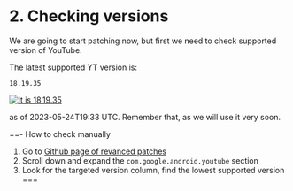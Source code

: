 # 2. Checking versions

We are going to start patching now, but first we need to check supported version of YouTube.

The latest supported YT version is:

```
18.19.35
```

[![It is 18.19.35](https://img.shields.io/badge/Latest%20Supported%20Version-18.19.35-ff0000?style=for-the-badge&logo=youtube)](https://www.apkmirror.com/apk/google-inc/youtube/youtube-18-19-35-release/youtube-18-19-35-2-android-apk-download/)

as of 2023-05-24T19:33 UTC. Remember that, as we will use it very soon.

==- How to check manually
1. Go to [Github page of revanced patches](https://github.com/revanced/revanced-patches)
2. Scroll down and expand the `com.google.android.youtube` section
3. Look for the targeted version column, find the lowest supported version
===
